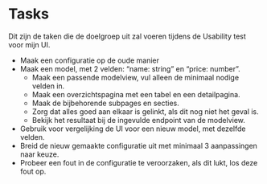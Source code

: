 # Tasks
Dit zijn de taken die de doelgroep uit zal voeren tijdens de Usability test voor mijn UI.

- Maak een configuratie op de oude manier
- Maak een model, met 2 velden: “name: string” en “price: number”.
  - Maak een passende modelview, vul alleen de minimaal nodige velden in.
  - Maak een overzichtspagina met een tabel en een detailpagina.
  - Maak de bijbehorende subpages en secties.
  - Zorg dat alles goed aan elkaar is gelinkt, als dit nog niet het geval is.
  - Bekijk het resultaat bij de ingevulde endpoint van de modelview.
- Gebruik voor vergelijking de UI voor een nieuw model, met dezelfde velden.
- Breid de nieuw gemaakte configuratie uit met minimaal 3 aanpassingen naar keuze.
- Probeer een fout in de configuratie te veroorzaken, als dit lukt, los deze fout op.
